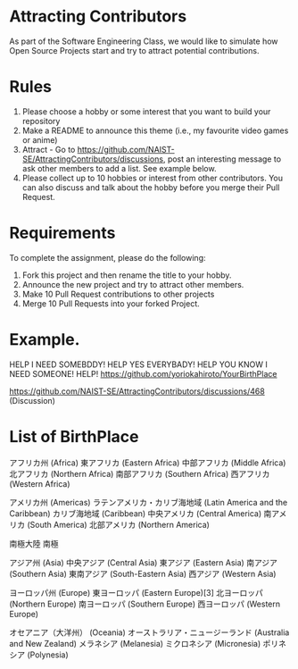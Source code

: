 # Attracting Contributors
As part of the Software Engineering Class, we would like to simulate how Open Source Projects start and try to attract potential contributions.

# Rules

1. Please choose a hobby or some interest that you want to build your repository
2. Make a README to announce this theme (i.e., my favourite video games or anime)
3. Attract - Go to https://github.com/NAIST-SE/AttractingContributors/discussions, post an interesting message to ask other members to add a list. See example below.
4. Please collect up to 10 hobbies or interest from other contributors. You can also discuss and talk about the hobby before you merge their Pull Request.

# Requirements
To complete the assignment, please do the following:
1. Fork this project and then rename the title to your hobby. 
2. Announce the new project and try to attract other members.
3. Make 10 Pull Request contributions to other projects
4. Merge 10 Pull Requests into your forked Project.

# Example.  
HELP I NEED SOMEBDDY! HELP YES EVERYBADY! HELP YOU KNOW I NEED SOMEONE!  HELP!
https://github.com/yoriokahiroto/YourBirthPlace 

https://github.com/NAIST-SE/AttractingContributors/discussions/468 (Discussion)

# List of BirthPlace
アフリカ州 (Africa)
  東アフリカ (Eastern Africa)
  中部アフリカ (Middle Africa)
  北アフリカ (Northern Africa)
  南部アフリカ (Southern Africa)
  西アフリカ (Western Africa)
  
アメリカ州 (Americas)
  ラテンアメリカ・カリブ海地域 (Latin America and the Caribbean)
  カリブ海地域 (Caribbean)
  中央アメリカ (Central America)
  南アメリカ (South America)
  北部アメリカ (Northern America)
  
南極大陸
南極

アジア州 (Asia)
  中央アジア (Central Asia)
  東アジア (Eastern Asia)
  南アジア (Southern Asia)
  東南アジア (South-Eastern Asia)
  西アジア (Western Asia)
  
ヨーロッパ州 (Europe)
東ヨーロッパ (Eastern Europe)[3]
北ヨーロッパ (Northern Europe)
南ヨーロッパ (Southern Europe)
西ヨーロッパ (Western Europe)

オセアニア（大洋州） (Oceania)
オーストラリア・ニュージーランド (Australia and New Zealand)
メラネシア (Melanesia)
ミクロネシア (Micronesia)
ポリネシア (Polynesia)
